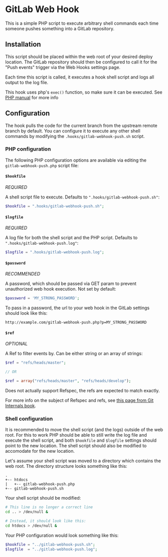 GitLab Web Hook
===============

This is a simple PHP script to execute arbitrary shell commands each time
someone pushes something into a GitLab repository.

Installation
------------

This script should be placed within the web root of your desired deploy
location. The GitLab repository should then be configured to call it for the
"Push events" trigger via the Web Hooks settings page.

Each time this script is called, it executes a hook shell script and logs all
output to the log file.

This hook uses php's `exec()` function, so make sure it can be executed.
See [PHP manual](http://php.net/manual/function.exec.php) for more info

Configuration
-------------

The hook pulls the code for the current branch from the upstream remote branch
by default. You can configure it to execute any other shell commands by
modifying the `.hooks/gitlab-webhook-push.sh` script.

### PHP configuration

The following PHP configuration options are available via editing the
`gitlab-webhook-push.php` script file:

#### `$hookfile`

*REQUIRED*

A shell script file to execute. Defaults to `".hooks/gitlab-webhook-push.sh"`:

```php
$hookfile = ".hooks/gitlab-webhook-push.sh";
```

#### `$logfile`

*REQUIRED*

A log file for both the shell script and the PHP script. Defaults to
`".hooks/gitlab-webhook-push.log"`:

```php
$logfile = ".hooks/gitlab-webhook-push.log";
```

#### `$password`

*RECOMMENDED*

A password, which should be passed via GET param to prevent unauthorized web
hook execution. Not set by default:

```php
$password = 'MY_STRONG_PASSWORD';
```


To pass in a password, the url to your web hook in the GitLab settings should
look like this:

```
http://example.com/gitlab-webhook-push.php?p=MY_STRONG_PASSWORD
```

#### `$ref`

*OPTIONAL*

A Ref to filter events by. Can be either string or an array of strings:

```php
$ref = "refs/heads/master";

// OR

$ref = array("refs/heads/master", "refs/heads/develop");
```


Does not actually support Refspec, the refs are expected to match exactly.

For more info on the subject of Refspec and refs, see
[this page from Git Internals book](http://git-scm.com/book/en/Git-Internals-The-Refspec).

### Shell configuration

It is recommended to move the shell script (and the logs) outside of the web
root. For this to work PHP should be able to still write the log file and
execute the shell script, and both `$hookfile` and `$logfile` settings should
point to the new location. The shell script should also be modified to
accomodate for the new location.

Let's assume your shell script was moved to a directory which contains the web
root. The directory structure looks something like this:

```
.
+-- htdocs
|   +-- gitlab-webhook-push.php
+-- gitlab-webhook-push.sh
```


Your shell script should be modified:

```sh
# This line is no longer a correct line
cd .. > /dev/null &

# Instead, it should look like this:
cd htdocs > /dev/null &
```


Your PHP configuration would look something like this:

```php
$hookfile = "../gitlab-webhook-push.sh";
$logfile  = "../gitlab-webhook-push.log";
```